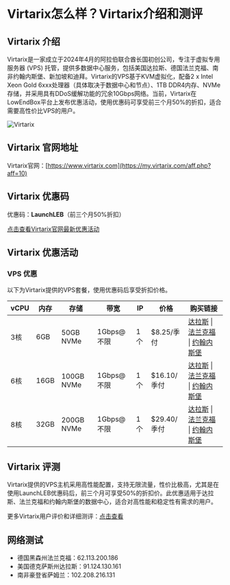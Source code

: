 # Virtarix怎么样？Virtarix介绍和测评

## Virtarix 介绍

Virtarix是一家成立于2024年4月的阿拉伯联合酋长国初创公司，专注于虚拟专用服务器 (VPS) 托管，提供多数据中心服务，包括美国达拉斯、德国法兰克福、南非约翰内斯堡、新加坡和迪拜。Virtarix的VPS基于KVM虚拟化，配备2 x Intel Xeon Gold 6xxx处理器（具体取决于数据中心和节点）、1TB DDR4内存、NVMe存储，并采用具有DDoS缓解功能的冗余10Gbps网络。当前，Virtarix在LowEndBox平台上发布优惠活动，使用优惠码可享受前三个月50%的折扣，适合需要高性价比VPS的用户。

![Virtarix](https://github.com/user-attachments/assets/3637761e-4a89-481b-97a0-9bb1bf7316de)

## Virtarix 官网地址

Virtarix官网：[https://www.virtarix.com](https://my.virtarix.com/aff.php?aff=10)

## Virtarix 优惠码

优惠码：**LaunchLEB**（前三个月50%折扣）

[点击查看Virtarix官网最新优惠活动](https://my.virtarix.com/aff.php?aff=10)

## Virtarix 优惠活动

### VPS 优惠

以下为Virtarix提供的VPS套餐，使用优惠码后享受折扣价格。

| vCPU | 内存  | 存储       | 带宽        | IP  | 价格         | 购买链接                                                                                                          |
|------|-------|------------|-------------|-----|--------------|------------------------------------------------------------------------------------------------------------------|
| 3核  | 6GB   | 50GB NVMe  | 1Gbps@不限  | 1个 | $8.25/季付   | [达拉斯](https://my.virtarix.com/aff.php?aff=10&pid=8&plan=S&cycle=quarterly&promo=LaunchLEB) \| [法兰克福](https://my.virtarix.com/aff.php?aff=10&pid=1&plan=S&cycle=quarterly&promo=LaunchLEB) \| [约翰内斯堡](https://my.virtarix.com/aff.php?aff=10&pid=12&plan=S&cycle=quarterly&promo=LaunchLEB)  |
| 6核  | 16GB  | 100GB NVMe | 1Gbps@不限  | 1个 | $16.10/季付  | [达拉斯](https://my.virtarix.com/aff.php?aff=10&pid=8&plan=S&cycle=quarterly&promo=LaunchLEB) \| [法兰克福](https://my.virtarix.com/aff.php?aff=10&pid=1&plan=S&cycle=quarterly&promo=LaunchLEB) \| [约翰内斯堡](https://my.virtarix.com/aff.php?aff=10&pid=12&plan=S&cycle=quarterly&promo=LaunchLEB)  |
| 8核  | 32GB  | 200GB NVMe | 1Gbps@不限  | 1个 | $29.40/季付  | [达拉斯](https://my.virtarix.com/aff.php?aff=10&pid=8&plan=S&cycle=quarterly&promo=LaunchLEB) \| [法兰克福](https://my.virtarix.com/aff.php?aff=10&pid=1&plan=S&cycle=quarterly&promo=LaunchLEB) \| [约翰内斯堡](https://my.virtarix.com/aff.php?aff=10&pid=12&plan=S&cycle=quarterly&promo=LaunchLEB)  |

## Virtarix 评测

Virtarix提供的VPS主机采用高性能配置，支持无限流量，性价比极高，尤其是在使用LaunchLEB优惠码后，前三个月可享受50%的折扣价。此优惠适用于达拉斯、法兰克福和约翰内斯堡的数据中心，适合对高性能和稳定性有需求的用户。

更多Virtarix用户评价和详细测评：[点击查看](https://my.virtarix.com/aff.php?aff=10)

## 网络测试

- 德国黑森州法兰克福：62.113.200.186
- 美国德克萨斯州达拉斯：91.124.130.161
- 南非豪登省萨姆兰：102.208.216.131
